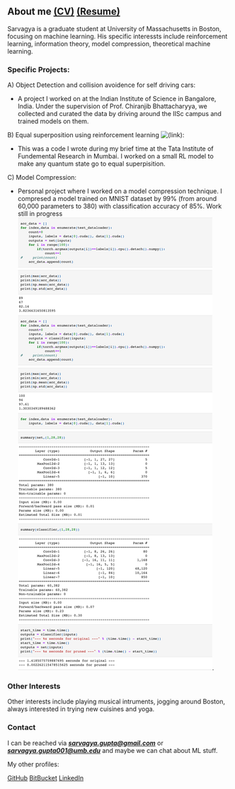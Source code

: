 ## About me [(CV)](https://github.com/Flock1/Flock1.github.io/blob/main/Sarvagya_Gupta_CV.pdf) [(Resume)](https://github.com/Flock1/Flock1.github.io/blob/main/Gupta_Sarvagya_Resume.pdf)


Sarvagya is a graduate student at University of Massachusetts in Boston, focusing on machine learning. His specific interessts include reinforcement learning, information theory, model compression, theoretical machine learning. 

### Specific Projects:

A) Object Detection and collision avoidence for self driving cars:

- A project I worked on at the Indian Institute of Science in Bangalore, India. Under the supervision of Prof. Chiranjib Bhattacharyya, we collected and curated the data by driving around the IISc campus and trained models on them. 

B) Equal superposition using reinforcement learning ![(link)](https://bitbucket.org/Sarvagya8967/qc_code/src/master/):

- This was a code I wrote during my brief time at the Tata Institute of Fundemental Research in Mumbai. I worked on a small RL model to make any quantum state go to equal superpisition. 

C) Model Compression:

- Personal project where I worked on a model compression technique. I compresed a model trained on MNIST dataset by 99% (from around 60,000 parameters to 380) with classification accuracy of 85%. Work still in progress ![(outputs)](https://github.com/Flock1/Flock1.github.io/blob/main/Screenshot%202022-10-16%20at%2010.19.48%20PM.png). 




### Other Interests

Other interests include playing musical intruments, jogging around Boston, always interested in trying new cuisines and yoga.


### Contact

I can be reached via ***sarvagya.gupta@gmail.com*** or ***sarvagya.gupta001@umb.edu*** and maybe we can chat about ML stuff. 

My other profiles:

[GitHub](https://github.com/Flock1)
[BitBucket](https://bitbucket.org/Sarvagya8967/)
[LinkedIn](https://www.linkedin.com/in/sarvagya-gupta/)
